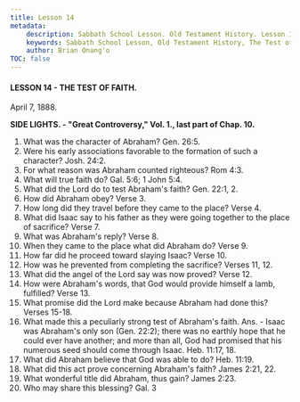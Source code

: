 ```yaml
---
title: Lesson 14
metadata:
    description: Sabbath School Lesson. Old Testament History. Lesson 14. April 7, 1888. The Test of Faith. 
    keywords: Sabbath School Lesson, Old Testament History, The Test of Faith, Lesson 14. April 7, 1888.
    author: Brian Onang'o
TOC: false
---
```


#### LESSON 14 - THE TEST OF FAITH.

April 7, 1888.

**SIDE LIGHTS. - "Great Controversy," Vol. 1., last part of Chap. 10.**

1. What was the character of Abraham? Gen. 26:5.
2. Were his early associations favorable to the formation of such a character? Josh. 24:2.
3. For what reason was Abraham counted righteous? Rom 4:3.
4. What will true faith do? Gal. 5:6; 1 John 5:4.
5. What did the Lord do to test Abraham's faith? Gen. 22:1, 2.
6. How did Abraham obey? Verse 3.
7. How long did they travel before they came to the place? Verse 4.
8. What did Isaac say to his father as they were going together to the place of sacrifice? Verse 7.
9. What was Abraham's reply? Verse 8.
10. When they came to the place what did Abraham do? Verse 9.
11. How far did he proceed toward slaying Isaac? Verse 10.
12. How was he prevented from completing the sacrifice? Verses 11, 12.
13. What did the angel of the Lord say was now proved? Verse 12.
14. How were Abraham's words, that God would provide himself a lamb, fulfilled? Verse 13.
15. What promise did the Lord make because Abraham had done this? Verses 15-18.
16. What made this a peculiarly strong test of Abraham's faith. Ans. - Isaac was Abraham's only son (Gen. 22:2); there was no earthly hope that he could ever have another; and more than all, God had promised that his numerous seed should come through Isaac. Heb. 11:17, 18.
17. What did Abraham believe that God was able to do? Heb. 11:19.
18. What did this act prove concerning Abraham's faith? James 2:21, 22.
19. What wonderful title did Abraham, thus gain? James 2:23.
20. Who may share this blessing? Gal. 3
